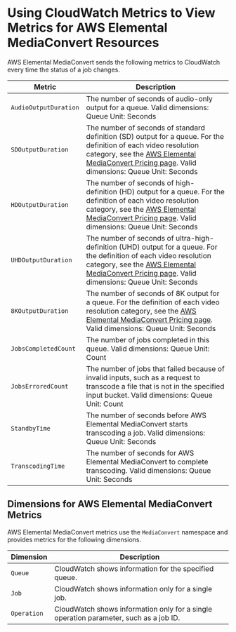 # Using CloudWatch Metrics to View Metrics for AWS Elemental MediaConvert Resources<a name="MediaConvert-metrics"></a>

AWS Elemental MediaConvert sends the following metrics to CloudWatch every time the status of a job changes\.


| Metric | Description | 
| --- | --- | 
|  `AudioOutputDuration`  |  The number of seconds of audio\-only output for a queue\. Valid dimensions: Queue Unit: Seconds   | 
|  `SDOutputDuration`  |  The number of seconds of standard definition \(SD\) output for a queue\. For the definition of each video resolution category, see the [AWS Elemental MediaConvert Pricing page](https://aws.amazon.com//mediaconvert/pricing)\. Valid dimensions: Queue Unit: Seconds  | 
|  `HDOutputDuration`  |  The number of seconds of high\-definition \(HD\) output for a queue\. For the definition of each video resolution category, see the [AWS Elemental MediaConvert Pricing page](https://aws.amazon.com//mediaconvert/pricing)\. Valid dimensions: Queue Unit: Seconds  | 
|  `UHDOutputDuration`  |  The number of seconds of ultra\-high\-definition \(UHD\) output for a queue\. For the definition of each video resolution category, see the [AWS Elemental MediaConvert Pricing page](https://aws.amazon.com//mediaconvert/pricing)\. Valid dimensions: Queue Unit: Seconds   | 
|  `8KOutputDuration`  |  The number of seconds of 8K output for a queue\. For the definition of each video resolution category, see the [AWS Elemental MediaConvert Pricing page](https://aws.amazon.com//mediaconvert/pricing)\. Valid dimensions: Queue Unit: Seconds   | 
|  `JobsCompletedCount`  |  The number of jobs completed in this queue\. Valid dimensions: Queue Unit: Count   | 
|  `JobsErroredCount`  |  The number of jobs that failed because of invalid inputs, such as a request to transcode a file that is not in the specified input bucket\. Valid dimensions: Queue Unit: Count   | 
|  `StandbyTime`  |  The number of seconds before AWS Elemental MediaConvert starts transcoding a job\. Valid dimensions: Queue Unit: Seconds   | 
|  `TranscodingTime`  |  The number of seconds for AWS Elemental MediaConvert to complete transcoding\.  Valid dimensions: Queue  Unit: Seconds   | 

## Dimensions for AWS Elemental MediaConvert Metrics<a name="mediaconvert-metricdimensions"></a>

AWS Elemental MediaConvert metrics use the `MediaConvert` namespace and provides metrics for the following dimensions\.


| Dimension | Description | 
| --- | --- | 
|  `Queue`  |   CloudWatch shows information for the specified queue\.  | 
|  `Job`  |  CloudWatch shows information only for a single job\.  | 
|  `Operation`  |  CloudWatch shows information only for a single operation parameter, such as a job ID\.  | 